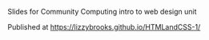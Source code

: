 Slides for Community Computing intro to web design unit

Published at https://lizzybrooks.github.io/HTMLandCSS-1/
